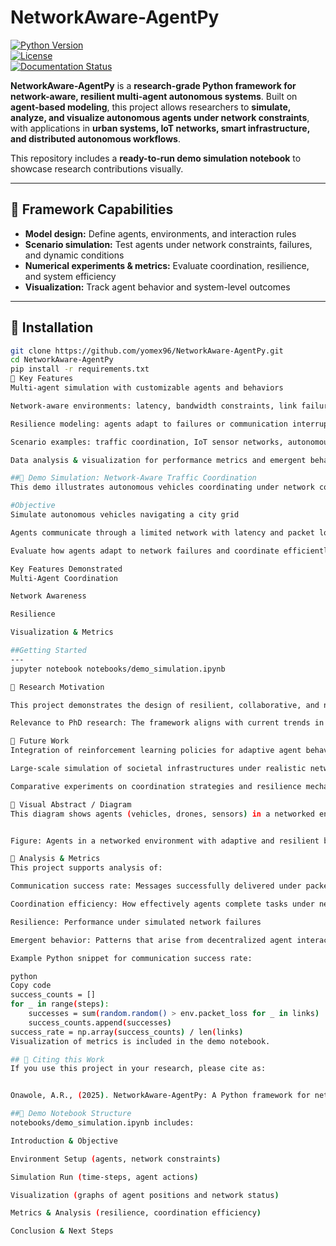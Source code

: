 # NetworkAware-AgentPy

[![Python Version](https://img.shields.io/badge/python-3.9%2B-blue)](https://www.python.org/)  
[![License](https://img.shields.io/github/license/<your-username>/NetworkAware-AgentPy)](https://github.com/<your-username>/NetworkAware-AgentPy/blob/main/LICENSE)  
[![Documentation Status](https://readthedocs.org/projects/agentpy/badge/?version=latest)](https://agentpy.readthedocs.io/en/latest/?badge=latest)

**NetworkAware-AgentPy** is a **research-grade Python framework for network-aware, resilient multi-agent autonomous systems**. Built on **agent-based modeling**, this project allows researchers to **simulate, analyze, and visualize autonomous agents under network constraints**, with applications in **urban systems, IoT networks, smart infrastructure, and distributed autonomous workflows**.

This repository includes a **ready-to-run demo simulation notebook** to showcase research contributions visually.

---

## 🔹 Framework Capabilities

- **Model design:** Define agents, environments, and interaction rules  
- **Scenario simulation:** Test agents under network constraints, failures, and dynamic conditions  
- **Numerical experiments & metrics:** Evaluate coordination, resilience, and system efficiency  
- **Visualization:** Track agent behavior and system-level outcomes  

---

## 🔹 Installation

```bash
git clone https://github.com/yomex96/NetworkAware-AgentPy.git
cd NetworkAware-AgentPy
pip install -r requirements.txt
🔹 Key Features
Multi-agent simulation with customizable agents and behaviors

Network-aware environments: latency, bandwidth constraints, link failures

Resilience modeling: agents adapt to failures or communication interruptions

Scenario examples: traffic coordination, IoT sensor networks, autonomous drone fleets

Data analysis & visualization for performance metrics and emergent behaviors

##🔹 Demo Simulation: Network-Aware Traffic Coordination
This demo illustrates autonomous vehicles coordinating under network constraints in a simulated urban environment.

#Objective
Simulate autonomous vehicles navigating a city grid

Agents communicate through a limited network with latency and packet loss

Evaluate how agents adapt to network failures and coordinate efficiently

Key Features Demonstrated
Multi-Agent Coordination

Network Awareness

Resilience

Visualization & Metrics

##Getting Started
---
jupyter notebook notebooks/demo_simulation.ipynb

🔹 Research Motivation

This project demonstrates the design of resilient, collaborative, and network-aware multi-agent autonomous systems. It bridges theory and practical applications in urban infrastructure, IoT, and distributed systems, supporting research in autonomous workflows, agentic AI, and network-aware decision-making.

Relevance to PhD research: The framework aligns with current trends in agentic AI, multi-agent orchestration, and autonomous systems, providing hands-on experiments relevant to MIT IDSS and interdisciplinary autonomous systems research.

🔹 Future Work
Integration of reinforcement learning policies for adaptive agent behavior

Large-scale simulation of societal infrastructures under realistic network conditions

Comparative experiments on coordination strategies and resilience mechanisms

🔹 Visual Abstract / Diagram
This diagram shows agents (vehicles, drones, sensors) in a networked environment, highlighting communication links and resilience mechanisms:


Figure: Agents in a networked environment with adaptive and resilient behaviors.

🔹 Analysis & Metrics
This project supports analysis of:

Communication success rate: Messages successfully delivered under packet loss

Coordination efficiency: How effectively agents complete tasks under network constraints

Resilience: Performance under simulated network failures

Emergent behavior: Patterns that arise from decentralized agent interactions

Example Python snippet for communication success rate:

python
Copy code
success_counts = []
for _ in range(steps):
    successes = sum(random.random() > env.packet_loss for _ in links)
    success_counts.append(successes)
success_rate = np.array(success_counts) / len(links)
Visualization of metrics is included in the demo notebook.

## 🔹 Citing this Work
If you use this project in your research, please cite as:


Onawole, A.R., (2025). NetworkAware-AgentPy: A Python framework for network-aware multi-agent autonomous systems. GitHub Repository, https://github.com/yomex96/NetworkAware-AgentPy

##🔹 Demo Notebook Structure
notebooks/demo_simulation.ipynb includes:

Introduction & Objective

Environment Setup (agents, network constraints)

Simulation Run (time-steps, agent actions)

Visualization (graphs of agent positions and network status)

Metrics & Analysis (resilience, coordination efficiency)

Conclusion & Next Steps








